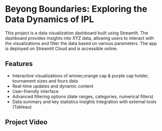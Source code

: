 # Beyong Boundaries: Exploring the Data Dynamics of IPL

This project is a data visualization dashboard built using Streamlit. The dashboard provides insights into XYZ data, allowing users to interact with the visualizations and filter the data based on various parameters. The app is deployed on Streamlit Cloud and is accessible online.

## Features
- Interactive visualizations of winner,orange cap & purple cap holder, tournament sizes and fours data
- Real-time updates and dynamic content
- User-friendly interface
- Advanced filtering options (date ranges, categories, numerical filters)
- Data summary and key statistics insights
  Integration with external tools (Tableau)


## Project Video


